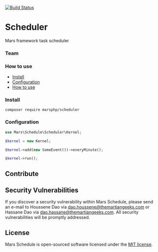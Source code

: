 [![Build Status](https://travis-ci.org/houssenedao/scheduler.svg?branch=master)](https://travis-ci.org/houssenedao/scheduler)

# Scheduler
Mars framework task scheduler

### Team

### How to use

- [Install](#install)
- [Configuration](#Configuration)
- [How to use]()

### Install

`composer require marsphp/scheduler`

### Configuration

```PHP
use Mars\Schedule\Scheduler\Kernel;

$kernel = new Kernel;

$kernel->add(new SomeEvent())->everyMinute();

$kernel->run();
```

## Contribute

## Security Vulnerabilities

If you discover a security vulnerability within Mars Schedule, please send an e-mail to Houssene Dao via [dao.houssene@themartiangeeks.com](mailto:dao.houssene@themartiangeeks.com) or Hassane Dao via [dao.hassane@themartiangeeks.com](mailto:dao.hassane@themartiangeeks.com). All security vulnerabilities will be promptly addressed.

## License

Mars Schedule is open-sourced software licensed under the [MIT license](http://opensource.org/licenses/MIT).
